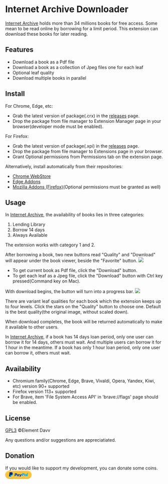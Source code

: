 # Internet Archive Downloader

[Internet Archive](https://archive.org) holds more than 34 millions books for free access. Some mean to be read online by borrowing for a limit period. This extension can download these books for later reading.

## Features
* Download a book as a Pdf file
* Download a book as a collection of Jpeg files one for each leaf
* Optional leaf quality
* Download multiple books in parallel

## Install
For Chrome, Edge, etc:
* Grab the latest version of package(.crx) in the [releases](https://github.com/elementdavv/internet_archive_downloader/releases) page.
* Drop the package from file manager to Extension Manager page in your browser(developer mode must be enabled).

For Firefox:
* Grab the latest version of package(.xpi) in the [releases](https://github.com/elementdavv/internet_archive_downloader/releases) page.
* Drop the package from file manager to Extensions page in your browser.
* Grant Optional permissions from Permissions tab on the extension page.

Alternatively, install automatically from their repositories:
- [Chrome WebStore](https://chrome.google.com/webstore/detail/internet-archive-download/keimonnoakgkpnifppoomfdlkadghkjb)
- [Edge Addons](https://microsoftedge.microsoft.com/addons/detail/internet-archive-download/cnpoedgimjaecinmgfnfhfmcpcngeeje)
- [Mozilla Addons (Firefox)](https://addons.mozilla.org/en-US/firefox/addon/internet_archive_downloader/)(Optional permissions must be granted as well)

## Usage
In [Internet Archive](https://archive.org), the availability of books lies in three categories:
1) Lending Library
2) Borrow 14 days
3) Always Available

The extension works with category 1 and 2.

After borrowing a book, two new buttons read "Quality" and "Download" will appear under the book viewer, beside the "Favorite" button. 
<image src="resources/borrow.png">

* To get current book as Pdf file, click the "Download" button.
* To get each leaf as a Jpeg file, click the "Download" button with Ctrl key pressed(Command key on Mac).

With download begins, the button will turn into a progress bar.
<image src="resources/download.png">

There are variant leaf qualities for each book which the extension keeps up to four levels. Click the stars on the "Quality" button to choose one. Default is the best quality(the original image, without scaled down).

When download completes, the book will be returned automatically to make it available to other users.

In [Internet Archive](https://archive.org), if a book has 14 days loan period, only one user can borrow it for 14 days, others must wait. And multiple users can borrow it for 1 hour in the meantime. If a book has only 1 hour loan period, only one user can borrow it, others must wait.

## Availability
* Chromium family(Chrome, Edge, Brave, Vivaldi, Opera, Yandex, Kiwi, etc) version 90+ supported
* Firefox version 113+ supported
* For Brave, item 'File System Access API' in 'brave://flags' page should be enabled.

## License
[GPL3](LICENSE) ©Element Davv

Any questions and/or suggestions are appreciatiated.

## Donation
If you would like to support my development, you can donate some coins. [![donate](resources/pp-logo.png)](https://paypal.me/timelegend)
